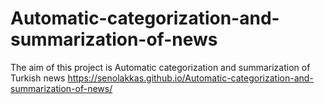 # Automatic-categorization-and-summarization-of-news
The aim of this project is Automatic categorization and summarization of Turkish news
https://senolakkas.github.io/Automatic-categorization-and-summarization-of-news/
